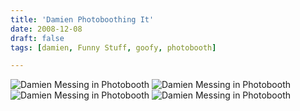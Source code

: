 ```yaml
---
title: 'Damien Photoboothing It'
date: 2008-12-08
draft: false
tags: [damien, Funny Stuff, goofy, photobooth]

---
```


![Damien Messing in Photobooth](http://farm4.static.flickr.com/3065/3086289536_da86ea75c6.jpg) ![Damien Messing in Photobooth](http://farm4.static.flickr.com/3105/3086289534_6ae00ceec1.jpg) ![Damien Messing in Photobooth](http://farm4.static.flickr.com/3136/3086289528_286a36a82b.jpg) ![Damien Messing in Photobooth](http://farm4.static.flickr.com/3251/3086289526_782a838779.jpg)
